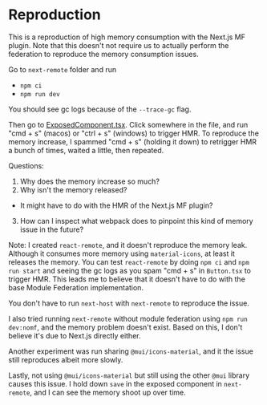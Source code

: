 # Reproduction

This is a reproduction of high memory consumption with the Next.js MF plugin. Note that this doesn't not require us to actually perform the federation to reproduce the memory consumption issues.

Go to `next-remote` folder and run
* `npm ci`
* `npm run dev`

You should see gc logs because of the `--trace-gc` flag.

Then go to [ExposedComponent.tsx](./next-remote/components/ExposedComponent.tsx). Click somewhere in the file, and run "cmd + s" (macos) or "ctrl + s" (windows) to trigger HMR. To reproduce the memory increase, I spammed "cmd + s" (holding it down) to retrigger HMR a bunch of times, waited a little, then repeated.

Questions:
1. Why does the memory increase so much?
2. Why isn't the memory released?
 * It might have to do with the HMR of the Next.js MF plugin?
3. How can I inspect what webpack does to pinpoint this kind of memory issue in the future?

Note: I created `react-remote`, and it doesn't reproduce the memory leak. Although it consumes more memory using `material-icons`, at least it releases the memory. You can test `react-remote` by doing `npm ci` and `npm run start` and seeing the gc logs as you spam "cmd + s" in `Button.tsx` to trigger HMR. This leads me to believe that it doesn't have to do with the base Module Federation implementation.

You don't have to run `next-host` with `next-remote` to reproduce the issue.

I also tried running `next-remote` without module federation using `npm run dev:nomf`, and the memory problem doesn't exist. Based on this, I don't believe it's due to Next.js directly either.

Another experiment was run sharing `@mui/icons-material`, and it the issue still reproduces albeit more slowly.

Lastly, not using `@mui/icons-material` but still using the other `@mui` library causes this issue. I hold down `save` in the exposed component in `next-remote`, and I can see the memory shoot up over time.

